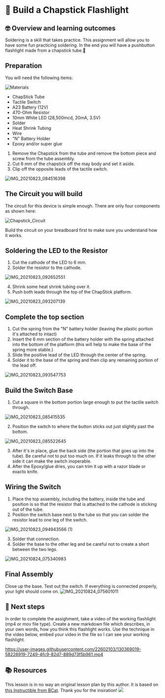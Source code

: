 # :robot: Build a Chapstick Flashlight

## 🤓 Overview and learning outcomes 

Soldering is a skill that takes practice.  This assignment will allow you to have some fun practicing soldering.  In the end you will have a pushbutton flashlight made from a chapstick tube.🚀

## Preparation

You will need the following items:

![Materials](https://user-images.githubusercontent.com/22602103/130540649-dbe12b80-5fdc-4a5d-bca1-182d53fb049a.jpg)

- ChapStick Tube
- Tactile Switch
- A23 Battery (12V)
- 470-Ohm Resistor
- 10mm White LED (28,500mcd, 20mA, 3.5V)
- Solder
- Heat Shrink Tubing
- Wire
- "N" Battery Holder
- Epoxy and/or super glue

1. Remove the Chapstick from the tube and remove the bottom piece and screw from the tube assembly.
2. Cut 6 mm of the chapstick off the may body and set it aside.
3. Clip off the opposite leads of the tactile switch.

![IMG_20210823_084516398](https://user-images.githubusercontent.com/22602103/130540756-c8ca826b-465a-4f9e-bef3-7b4e78037f4d.jpg)

## The Circuit you will build

The circuit for this device is simple enough.  There are only four components as shown here:

![Chapstick_Circuit](https://user-images.githubusercontent.com/22602103/130659366-56e1ab3b-4322-4e7c-82ab-3e916f82106e.JPG)

Build the circuit on your breadboard first to make sure you understand how it works.

## Soldering the LED to the Resistor
1. Cut the cathode of the LED to 6 mm.
2. Solder the resistor to the cathode.

![IMG_20210823_092652551](https://user-images.githubusercontent.com/22602103/130541410-919a10d9-6ca7-4bc9-acb2-33cf17f20ae7.jpg)

4. Shrink some heat shrink tubing over it.
5. Push both leads through the top of the ChapStick platform.

![IMG_20210823_093207139](https://user-images.githubusercontent.com/22602103/130541498-58268456-9dc9-4478-a656-42a7e8bc7c29.jpg)

## Complete the top section
1. Cut the spring from the "N" battery holder (leaving the plastic portion it's attached to intact)
2. Insert the 6 mm section of the battery holder with the spring attached into the bottom of the platform (this will help to make the base of the spring more stable.) 
3. Slide the positive lead of the LED through the center of the spring. 
4. Solder it to the base of the spring and then clip any remaining portion of the lead off.

![IMG_20210823_093547753](https://user-images.githubusercontent.com/22602103/130541637-8bd6dfee-6487-40e4-b8f3-e25b9c3c6dd6.jpg)

## Build the Switch Base
1. Cut a square in the bottom portion large enough to put the tactile switch through. 

![IMG_20210823_085415535](https://user-images.githubusercontent.com/22602103/130541855-904a0f4d-0485-4a83-9acb-34f2ddfd4032.jpg)

2. Position the switch to where the button sticks out just slightly past the bottom. 

![IMG_20210823_085522645](https://user-images.githubusercontent.com/22602103/130541939-e8e6b77b-1d09-48c8-b570-d55a74f91e94.jpg)

3. After it's in place, glue the back side (the portion that goes up into the tube).  Be careful not to put too much on.  If it leaks through to the other side it can make the switch inoperable.
4. After the Epoxy/glue dries, you can trim it up with a razor blade or exacto knife.

## Wiring the Switch
1. Place the top assembly, including the battery, inside the tube and position is so that the resistor that is attached to the cathode is sticking out of the tube.
2. Position the switch base next to the tube so that you can solder the resistor lead to one leg of the switch.

![IMG_20210823_094943566 (1)](https://user-images.githubusercontent.com/22602103/130542450-8c486425-baff-4c2e-8f66-e3f6b9a797ed.jpg)

3. Solder that connection.
4. Solder the base to the other leg and be careful not to create a short between the two legs.

![IMG_20210824_075340983](https://user-images.githubusercontent.com/22602103/130629457-fbd85286-c258-41fc-978c-0227fc764b46.jpg)

## Final Assembly

Close up the base.  Test out the switch.  If everything is connected properly, your light should come on. 
![IMG_20210824_075601011](https://user-images.githubusercontent.com/22602103/130629855-8baae20a-ac1c-4120-9813-bca1176ccca2.jpg)

## 📝 Next steps
In order to complete the assighment, take a video of the working flashlight (mp4 or mov file type).  Create a new markdown file which describes, in your own words, how you think this flashlight works.  Use the technique in the video below, embed your video in the file so I can see your working flashlight.


https://user-images.githubusercontent.com/22602103/130369019-58226919-7249-4fc9-82d7-889d73f5b961.mp4


## 📚  Resources 
This lesson is in no way an original lesson plan by this author.  It is based on [this Instructible from BCat](https://www.instructables.com/ChapStick-LED-Flashlight/).  Thank you for the insiration!
![](https://mirrors.creativecommons.org/presskit/buttons/80x15/png/by-nc-sa.png)
